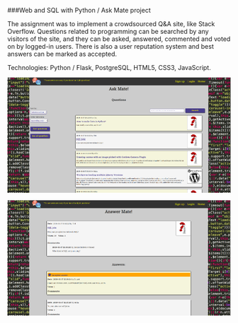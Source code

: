 ###Web and SQL with Python / Ask Mate project

The assignment was to implement a crowdsourced Q&A site, like Stack Overflow. Questions related to programming can be searched by any visitors of the site, and they can be asked, answered, commented and voted on by logged-in users. There is also a user reputation system and best answers can be marked as accepted.

Technologies: Python / Flask, PostgreSQL, HTML5, CSS3, JavaScript.

![app photo1](ask_mate_python1.png)

![app photo2](ask_mate_python2.png)